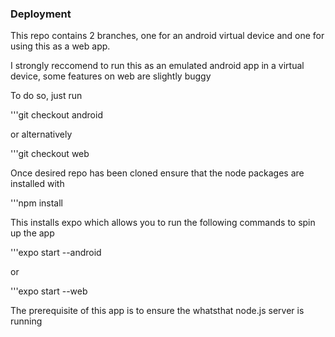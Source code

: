### Deployment

This repo contains 2 branches, one for an android virtual device and one for using this as a web app. 

I strongly reccomend to run this as an emulated android app in a virtual device, some features on web are slightly buggy

To do so, just run 

'''git checkout android

or alternatively

'''git checkout web

Once desired repo has been cloned ensure that the node packages are installed with 

'''npm install

This installs expo which allows you to run the following commands to spin up the app

'''expo start --android

or

'''expo start --web

The prerequisite of this app is to ensure the whatsthat node.js server is running
